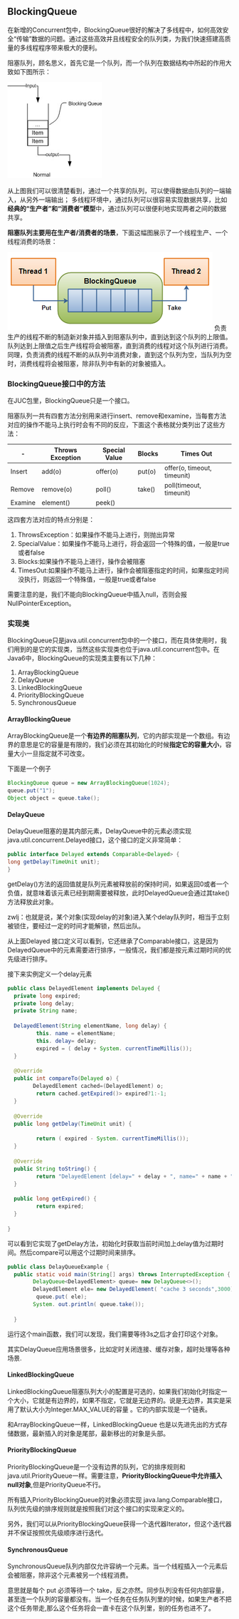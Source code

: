 ## BlockingQueue
在新增的Concurrent包中，BlockingQueue很好的解决了多线程中，如何高效安全“传输”数据的问题。通过这些高效并且线程安全的队列类，为我们快速搭建高质量的多线程程序带来极大的便利。

阻塞队列，顾名思义，首先它是一个队列，而一个队列在数据结构中所起的作用大致如下图所示：

![](image/blockingqueue1.jpg)

从上图我们可以很清楚看到，通过一个共享的队列，可以使得数据由队列的一端输入，从另外一端输出；
多线程环境中，通过队列可以很容易实现数据共享，比如**经典的“生产者”和“消费者”模型**中，通过队列可以很便利地实现两者之间的数据共享。

**阻塞队列主要用在生产者/消费者的场景**，下面这幅图展示了一个线程生产、一个线程消费的场景：

![](image/blockingqueue2.jpg)
负责生产的线程不断的制造新对象并插入到阻塞队列中，直到达到这个队列的上限值。队列达到上限值之后生产线程将会被阻塞，直到消费的线程对这个队列进行消费。同理，负责消费的线程不断的从队列中消费对象，直到这个队列为空，当队列为空时，消费线程将会被阻塞，除非队列中有新的对象被插入。

### BlockingQueue接口中的方法
在JUC包里，BlockingQueue只是一个接口。

阻塞队列一共有四套方法分别用来进行insert、remove和examine，当每套方法对应的操作不能马上执行时会有不同的反应，下面这个表格就分类列出了这些方法：

<table>
<thead>
<tr>
  <th>-</th>
  <th>Throws Exception</th>
  <th>Special Value</th>
  <th>Blocks</th>
  <th>Times Out</th>
</tr>
</thead>
<tbody><tr>
  <td>Insert</td>
  <td>add(o)</td>
  <td>offer(o)</td>
  <td>put(o)</td>
  <td>offer(o, timeout, timeunit)</td>
</tr>
<tr>
  <td>Remove</td>
  <td>remove(o)</td>
  <td>poll()</td>
  <td>take()</td>
  <td>poll(timeout, timeunit)</td>
</tr>
<tr>
  <td>Examine</td>
  <td>element()</td>
  <td>peek()</td>
  <td></td>
  <td></td>
</tr>
</tbody></table>

这四套方法对应的特点分别是：
1. ThrowsException：如果操作不能马上进行，则抛出异常
2. SpecialValue：如果操作不能马上进行，将会返回一个特殊的值，一般是true或者false
3. Blocks:如果操作不能马上进行，操作会被阻塞
4. TimesOut:如果操作不能马上进行，操作会被阻塞指定的时间，如果指定时间没执行，则返回一个特殊值，一般是true或者false

需要注意的是，我们不能向BlockingQueue中插入null，否则会报NullPointerException。

### 实现类
BlockingQueue只是java.util.concurrent包中的一个接口，而在具体使用时，我们用到的是它的实现类，当然这些实现类也位于java.util.concurrent包中。在Java6中，BlockingQueue的实现类主要有以下几种：
1. ArrayBlockingQueue
2. DelayQueue
3. LinkedBlockingQueue
4. PriorityBlockingQueue
5. SynchronousQueue

#### ArrayBlockingQueue
ArrayBlockingQueue是一个**有边界的阻塞队列**，它的内部实现是一个数组。有边界的意思是它的容量是有限的，我们必须在其初始化的时候**指定它的容量大小**，容量大小一旦指定就不可改变。

下面是一个例子
``` java
BlockingQueue queue = new ArrayBlockingQueue(1024);
queue.put("1");
Object object = queue.take();
```

#### DelayQueue
DelayQueue阻塞的是其内部元素，DelayQueue中的元素必须实现 java.util.concurrent.Delayed接口，这个接口的定义非常简单：
``` java
public interface Delayed extends Comparable<Delayed> {
long getDelay(TimeUnit unit);
}
```

getDelay()方法的返回值就是队列元素被释放前的保持时间，如果返回0或者一个负值，就意味着该元素已经到期需要被释放，此时DelayedQueue会通过其take()方法释放此对象。

zwlj：也就是说，某个对象(实现delay的对象)进入某个delay队列时，相当于立刻被锁住，要经过一定的时间才能解锁，然后出队。

从上面Delayed 接口定义可以看到，它还继承了Comparable接口，这是因为DelayedQueue中的元素需要进行排序，一般情况，我们都是按元素过期时间的优先级进行排序。

接下来实例定义一个delay元素
``` java
public class DelayedElement implements Delayed {
  private long expired;
  private long delay;
  private String name;

  DelayedElement(String elementName, long delay) {
         this. name = elementName;
         this. delay= delay;
         expired = ( delay + System. currentTimeMillis());
  }

  @Override
  public int compareTo(Delayed o) {
        DelayedElement cached=(DelayedElement) o;
         return cached.getExpired()> expired?1:-1;
  }

  @Override
  public long getDelay(TimeUnit unit) {

         return ( expired - System. currentTimeMillis());
  }

  @Override
  public String toString() {
         return "DelayedElement [delay=" + delay + ", name=" + name + "]";
  }

  public long getExpired() {
         return expired;
  }

}
```

可以看到它实现了getDelay方法，初始化时获取当前时间加上delay值为过期时间。然后compare可以用这个过期时间来排序。

``` java
public class DelayQueueExample {
  public static void main(String[] args) throws InterruptedException {
        DelayQueue<DelayedElement> queue= new DelayQueue<>();
        DelayedElement ele= new DelayedElement( "cache 3 seconds",3000);
         queue.put( ele);
        System. out.println( queue.take());

  }
```

运行这个main函数，我们可以发现，我们需要等待3s之后才会打印这个对象。

其实DelayQueue应用场景很多，比如定时关闭连接、缓存对象，超时处理等各种场景.

#### LinkedBlockingQueue
LinkedBlockingQueue阻塞队列大小的配置是可选的，如果我们初始化时指定一个大小，它就是有边界的，如果不指定，它就是无边界的。说是无边界，其实是采用了默认大小为Integer.MAX_VALUE的容量 。它的内部实现是一个链表。

和ArrayBlockingQueue一样，LinkedBlockingQueue 也是以先进先出的方式存储数据，最新插入的对象是尾部，最新移出的对象是头部。

####  PriorityBlockingQueue
PriorityBlockingQueue是一个没有边界的队列，它的排序规则和 java.util.PriorityQueue一样。需要注意，**PriorityBlockingQueue中允许插入null对象**,但是PriorityQueue不行。

所有插入PriorityBlockingQueue的对象必须实现 java.lang.Comparable接口，队列优先级的排序规则就是按照我们对这个接口的实现来定义的。

另外，我们可以从PriorityBlockingQueue获得一个迭代器Iterator，但这个迭代器并不保证按照优先级顺序进行迭代。

#### SynchronousQueue
SynchronousQueue队列内部仅允许容纳一个元素。当一个线程插入一个元素后会被阻塞，除非这个元素被另一个线程消费。

意思就是每个 put 必须等待一个 take，反之亦然。同步队列没有任何内部容量，甚至连一个队列的容量都没有。当一个任务在任务队列里的时候，如果生产者不把这个任务带走,那么这个任务将会一直卡在这个队列里，别的任务也进不了。
